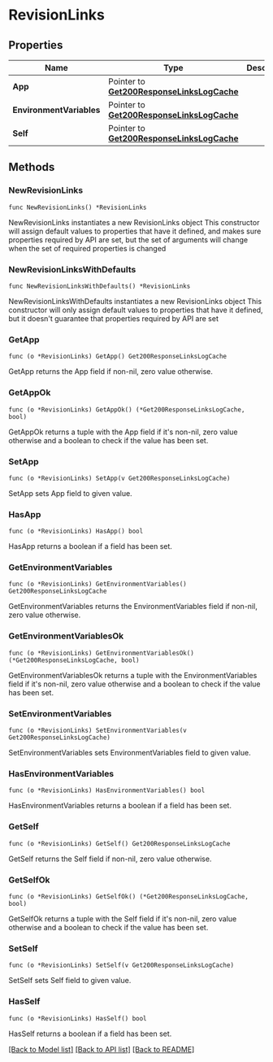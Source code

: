 # RevisionLinks

## Properties

Name | Type | Description | Notes
------------ | ------------- | ------------- | -------------
**App** | Pointer to [**Get200ResponseLinksLogCache**](Get200ResponseLinksLogCache.md) |  | [optional] 
**EnvironmentVariables** | Pointer to [**Get200ResponseLinksLogCache**](Get200ResponseLinksLogCache.md) |  | [optional] 
**Self** | Pointer to [**Get200ResponseLinksLogCache**](Get200ResponseLinksLogCache.md) |  | [optional] 

## Methods

### NewRevisionLinks

`func NewRevisionLinks() *RevisionLinks`

NewRevisionLinks instantiates a new RevisionLinks object
This constructor will assign default values to properties that have it defined,
and makes sure properties required by API are set, but the set of arguments
will change when the set of required properties is changed

### NewRevisionLinksWithDefaults

`func NewRevisionLinksWithDefaults() *RevisionLinks`

NewRevisionLinksWithDefaults instantiates a new RevisionLinks object
This constructor will only assign default values to properties that have it defined,
but it doesn't guarantee that properties required by API are set

### GetApp

`func (o *RevisionLinks) GetApp() Get200ResponseLinksLogCache`

GetApp returns the App field if non-nil, zero value otherwise.

### GetAppOk

`func (o *RevisionLinks) GetAppOk() (*Get200ResponseLinksLogCache, bool)`

GetAppOk returns a tuple with the App field if it's non-nil, zero value otherwise
and a boolean to check if the value has been set.

### SetApp

`func (o *RevisionLinks) SetApp(v Get200ResponseLinksLogCache)`

SetApp sets App field to given value.

### HasApp

`func (o *RevisionLinks) HasApp() bool`

HasApp returns a boolean if a field has been set.

### GetEnvironmentVariables

`func (o *RevisionLinks) GetEnvironmentVariables() Get200ResponseLinksLogCache`

GetEnvironmentVariables returns the EnvironmentVariables field if non-nil, zero value otherwise.

### GetEnvironmentVariablesOk

`func (o *RevisionLinks) GetEnvironmentVariablesOk() (*Get200ResponseLinksLogCache, bool)`

GetEnvironmentVariablesOk returns a tuple with the EnvironmentVariables field if it's non-nil, zero value otherwise
and a boolean to check if the value has been set.

### SetEnvironmentVariables

`func (o *RevisionLinks) SetEnvironmentVariables(v Get200ResponseLinksLogCache)`

SetEnvironmentVariables sets EnvironmentVariables field to given value.

### HasEnvironmentVariables

`func (o *RevisionLinks) HasEnvironmentVariables() bool`

HasEnvironmentVariables returns a boolean if a field has been set.

### GetSelf

`func (o *RevisionLinks) GetSelf() Get200ResponseLinksLogCache`

GetSelf returns the Self field if non-nil, zero value otherwise.

### GetSelfOk

`func (o *RevisionLinks) GetSelfOk() (*Get200ResponseLinksLogCache, bool)`

GetSelfOk returns a tuple with the Self field if it's non-nil, zero value otherwise
and a boolean to check if the value has been set.

### SetSelf

`func (o *RevisionLinks) SetSelf(v Get200ResponseLinksLogCache)`

SetSelf sets Self field to given value.

### HasSelf

`func (o *RevisionLinks) HasSelf() bool`

HasSelf returns a boolean if a field has been set.


[[Back to Model list]](../README.md#documentation-for-models) [[Back to API list]](../README.md#documentation-for-api-endpoints) [[Back to README]](../README.md)


